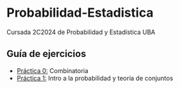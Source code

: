 # Probabilidad-Estadistica
Cursada 2C2024 de Probabilidad y Estadística UBA

## Guía de ejercicios

- [Práctica 0:](https://github.com/malei-dc/PyE/tree/main/Guia-Ejercicios/Practica0) Combinatoria
- [Práctica 1:](https://github.com/malei-dc/PyE/tree/main/Guia-Ejercicios/Practica1) Intro a la probabilidad y teoría de conjuntos


